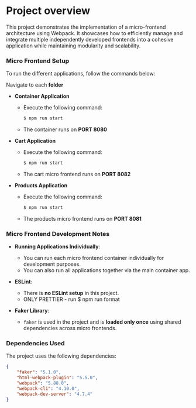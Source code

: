 # Project overview

This project demonstrates the implementation of a micro-frontend architecture using Webpack. It showcases how to efficiently manage and integrate multiple independently developed frontends into a cohesive application while maintaining modularity and scalability.

### Micro Frontend Setup

To run the different applications, follow the commands below:

Navigate to each **folder**

- **Container Application**
    - Execute the following command:
      ```bash
      $ npm run start
      ```
    - The container runs on **PORT 8080**

- **Cart Application**
    - Execute the following command:
      ```bash
      $ npm run start
      ```
    - The cart micro frontend runs on **PORT 8082**

- **Products Application**
    - Execute the following command:
      ```bash
      $ npm run start
      ```
    - The products micro frontend runs on **PORT 8081**

### Micro Frontend Development Notes

- **Running Applications Individually**:
    - You can run each micro frontend container individually for development purposes.
    - You can also run all applications together via the main container app.

- **ESLint**:
    - There is **no ESLint setup** in this project.
    - ONLY PRETTIER - run  $ npm run format 

- **Faker Library**:
    - `faker` is used in the project and is **loaded only once** using shared dependencies across micro frontends.

### Dependencies Used

The project uses the following dependencies:

```json
{
    "faker": "5.1.0",
    "html-webpack-plugin": "5.5.0",
    "webpack": "5.88.0",
    "webpack-cli": "4.10.0",
    "webpack-dev-server": "4.7.4"
}
